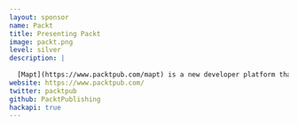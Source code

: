 ```yaml
---
layout: sponsor
name: Packt
title: Presenting Packt
image: packt.png
level: silver
description: |
  
  [Mapt](https://www.packtpub.com/mapt) is a new developer platform that measures your skills in key areas and provides a clear path to learn essential real-world skills. With Mapt, developers have unlimited access to Packt’s industry-leading 3500+ course library. Fifty new text and video courses released every month, created by thousands of top developers from around the world. realtime infrastructure.
website: https://www.packtpub.com/
twitter: packtpub
github: PacktPublishing
hackapi: true
---
```


